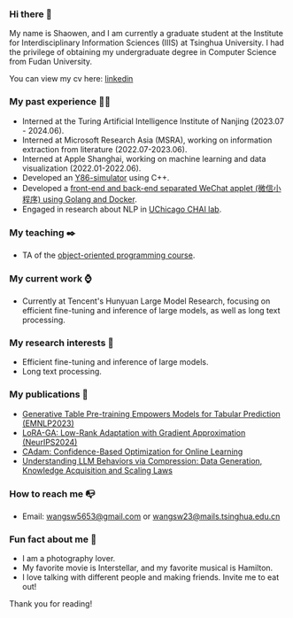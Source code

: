 ### Hi there 👋

My name is Shaowen, and I am currently a graduate student at the Institute for Interdisciplinary Information Sciences (IIIS) at Tsinghua University. I had the privilege of obtaining my undergraduate degree in Computer Science from Fudan University.

You can view my cv here: [linkedin](https://www.linkedin.com/in/shaowen-wang-65606b20a/)

### My past experience 👨‍🎓

- Interned at the Turing Artificial Intelligence Institute of Nanjing (2023.07 - 2024.06).
- Interned at Microsoft Research Asia (MSRA), working on information extraction from literature (2022.07-2023.06).
- Interned at Apple Shanghai, working on machine learning and data visualization (2022.01-2022.06).
- Developed an [Y86-simulator](https://github.com/ZiYang-xie/ICS_Y86) using C++.
- Developed a [front-end and back-end separated WeChat applet (微信小程序) using Golang and Docker](https://github.com/Outsider565/Database-PJ).
- Engaged in research about NLP in [UChicago CHAI lab](https://chicagohai.github.io/).


### My teaching ✒️

- TA of the [object-oriented programming course](https://outsider565.notion.site/outsider565/2022-7a3c38d0453a4ec7898f4ea2d643fa48).

### My current work ⌚

- Currently at Tencent's Hunyuan Large Model Research, focusing on efficient fine-tuning and inference of large models, as well as long text processing.

### My research interests 🔬

- Efficient fine-tuning and inference of large models.
- Long text processing.

### My publications 📄

- [Generative Table Pre-training Empowers Models for Tabular Prediction (EMNLP2023)](https://arxiv.org/abs/2305.09696)
- [LoRA-GA: Low-Rank Adaptation with Gradient Approximation (NeurIPS2024)](https://arxiv.org/abs/2407.05000)
- [CAdam: Confidence-Based Optimization for Online Learning](https://arxiv.org/abs/2411.19647)
- [Understanding LLM Behaviors via Compression: Data Generation, Knowledge Acquisition and Scaling Laws](https://arxiv.org/abs/2504.09597)

### How to reach me 📭

- Email: wangsw5653@gmail.com or wangsw23@mails.tsinghua.edu.cn

### Fun fact about me 🤣

- I am a photography lover.
- My favorite movie is Interstellar, and my favorite musical is Hamilton.
- I love talking with different people and making friends. Invite me to eat out!

Thank you for reading!
